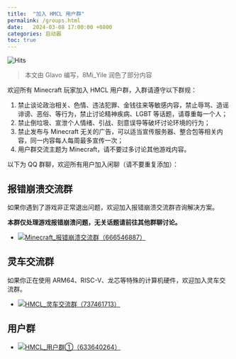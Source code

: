 ```yaml
---
title:  "加入 HMCL 用户群"
permalink: /groups.html
date:   2024-03-08 17:00:00 +0800
categories: 启动器
toc: true
---
```


![Hits](https://hits.seeyoufarm.com/api/count/incr/badge.svg?url=https%3A%2F%2Fdocs.hmcl.net%2Fgroups.html&count_bg=%233E4245&title_bg=%233E4245&icon=&icon_color=%23E7E7E7&title=%F0%9F%91%80&edge_flat=false)

> 本文由 Glavo 编写，8Mi_Yile 润色了部分内容

欢迎所有 Minecraft 玩家加入 HMCL 用户群，入群请遵守以下群规：

1. 禁止谈论政治相关、色情、违法犯罪、金钱往来等敏感内容，禁止辱骂、造谣诽谤、恶俗、等行为，禁止讨论精神疾病、LGBT 等话题，请尊重每一个人；
2. 禁止倒垃圾、宣泄个人情绪、引战、刻意误导等破坏讨论环境的行为；
3. 禁止发布与 Minecraft 无关的广告，可以适当宣传服务器、整合包等相关内容，同一内容每人每周最多宣传一次；
4. 用户群交流主题为 Minecraft，请不要过多讨论其他游戏内容。


以下为 QQ 群聊，欢迎所有用户加入闲聊（请不要重复添加）：

## 报错崩溃交流群

如果你遇到了游戏非正常退出问题，欢迎加入报错崩溃交流群咨询解决方案。

**本群仅处理游戏报错崩溃问题，无关话题请前往其他群聊讨论。**

- [![Minecraft_报错崩溃交流群（666546887）](https://img.shields.io/badge/Minecraft_报错崩溃交流群（666546887）-blue?style=for-the-badge&logo=tencentqq&logoColor=blue&label=加入)](https://qm.qq.com/q/nG0Ti1kJri)

## 灵车交流群

如果你正在使用 ARM64、RISC-V、龙芯等特殊的计算机硬件，欢迎加入灵车交流群。

- [![HMCL_灵车交流群（737461713）](https://img.shields.io/badge/HMCL_灵车交流群（737461713）-blue?style=for-the-badge&logo=tencentqq&logoColor=blue&label=加入)](https://qm.qq.com/q/C935haj8xW)

## 用户群

- [![HMCL_用户群①（633640264）](https://img.shields.io/badge/HMCL_用户交流群①（633640264）-blue?style=for-the-badge&logo=tencentqq&logoColor=blue&label=加入)](https://qm.qq.com/q/fvJueufsvC)
